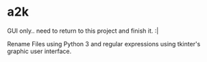 # a2k

GUI only.. need to return to this project and finish it. :|

Rename Files using Python 3 and regular expressions using tkinter's graphic user interface.
